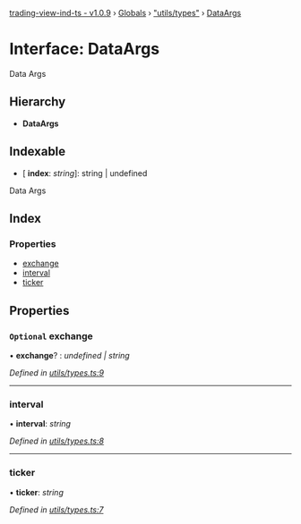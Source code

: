 [trading-view-ind-ts - v1.0.9](../README.md) › [Globals](../globals.md) › ["utils/types"](../modules/_utils_types_.md) › [DataArgs](_utils_types_.dataargs.md)

# Interface: DataArgs

Data Args

## Hierarchy

* **DataArgs**

## Indexable

* \[ **index**: *string*\]: string | undefined

Data Args

## Index

### Properties

* [exchange](_utils_types_.dataargs.md#optional-exchange)
* [interval](_utils_types_.dataargs.md#interval)
* [ticker](_utils_types_.dataargs.md#ticker)

## Properties

### `Optional` exchange

• **exchange**? : *undefined | string*

*Defined in [utils/types.ts:9](https://github.com/edmundpf/trading-view-ind-ts/blob/8240bc4/src/utils/types.ts#L9)*

___

###  interval

• **interval**: *string*

*Defined in [utils/types.ts:8](https://github.com/edmundpf/trading-view-ind-ts/blob/8240bc4/src/utils/types.ts#L8)*

___

###  ticker

• **ticker**: *string*

*Defined in [utils/types.ts:7](https://github.com/edmundpf/trading-view-ind-ts/blob/8240bc4/src/utils/types.ts#L7)*
